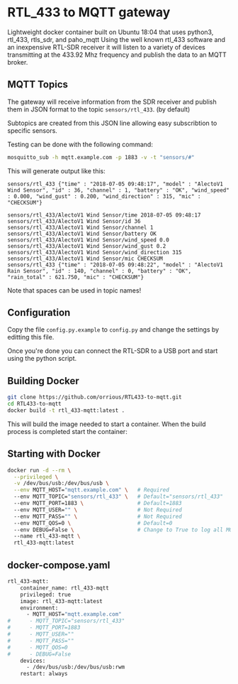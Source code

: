 # RTL_433 to MQTT gateway

Lightweight docker container built on Ubuntu 18:04 that uses python3, rtl_433, rtls_sdr, and paho_mqtt
Using the well known rtl_433 software and an inexpensive RTL-SDR receiver it will listen to a variety 
of devices transmitting at the 433.92 Mhz frequency and publish the data to an MQTT broker.


## MQTT Topics
The gateway will receive information from the SDR receiver and publish them in JSON format to the topic
`sensors/rtl_433`. (by default)

Subtopics are created from this JSON line allowing easy subscribtion to specific sensors.

Testing can be done with the following command:

```bash
mosquitto_sub -h mqtt.example.com -p 1883 -v -t "sensors/#"
```

This will generate output like this:

```
sensors/rtl_433 {"time" : "2018-07-05 09:48:17", "model" : "AlectoV1 Wind Sensor", "id" : 36, "channel" : 1, "battery" : "OK", "wind_speed" : 0.000, "wind_gust" : 0.200, "wind_direction" : 315, "mic" : "CHECKSUM"}

sensors/rtl_433/AlectoV1 Wind Sensor/time 2018-07-05 09:48:17
sensors/rtl_433/AlectoV1 Wind Sensor/id 36
sensors/rtl_433/AlectoV1 Wind Sensor/channel 1
sensors/rtl_433/AlectoV1 Wind Sensor/battery OK
sensors/rtl_433/AlectoV1 Wind Sensor/wind_speed 0.0
sensors/rtl_433/AlectoV1 Wind Sensor/wind_gust 0.2
sensors/rtl_433/AlectoV1 Wind Sensor/wind_direction 315
sensors/rtl_433/AlectoV1 Wind Sensor/mic CHECKSUM
sensors/rtl_433 {"time" : "2018-07-05 09:48:22", "model" : "AlectoV1 Rain Sensor", "id" : 140, "channel" : 0, "battery" : "OK", "rain_total" : 621.750, "mic" : "CHECKSUM"}
```

Note that spaces can be used in topic names!


## Configuration
Copy the file `config.py.example` to `config.py` and change the settings by editting this file.

Once you're done you can connect the RTL-SDR to a USB port and start using the
python script.

## Building Docker
```bash
git clone https://github.com/orrious/RTL433-to-mqtt.git
cd RTL433-to-mqtt
docker build -t rtl_433-mqtt:latest .
```

This will build the image needed to start a container. When the build process is completed start the container:


## Starting with Docker

```bash
docker run -d --rm \
  --privileged \
  -v /dev/bus/usb:/dev/bus/usb \
  --env MQTT_HOST="mqtt.example.com" \   # Required
  --env MQTT_TOPIC="sensors/rtl_433" \   # Default="sensors/rtl_433"
  --env MQTT_PORT=1883 \                 # Default=1883
  --env MQTT_USER="" \                   # Not Required
  --env MQTT_PASS="" \                   # Not Required
  --env MQTT_QOS=0 \                     # Default=0
  --env DEBUG=False \                    # Change to True to log all MQTT messages
  --name rtl_433-mqtt \
  rtl_433-mqtt:latest
```

## docker-compose.yaml
```bash
rtl_433-mqtt:
    container_name: rtl_433-mqtt
    privileged: true
    image: rtl_433-mqtt:latest
    environment:
      - MQTT_HOST="mqtt.example.com"
#      - MQTT_TOPIC="sensors/rtl_433"
#      - MQTT_PORT=1883
#      - MQTT_USER=""
#      - MQTT_PASS=""
#      - MQTT_QOS=0
#      - DEBUG=False 
    devices:
      - /dev/bus/usb:/dev/bus/usb:rwm
    restart: always
```